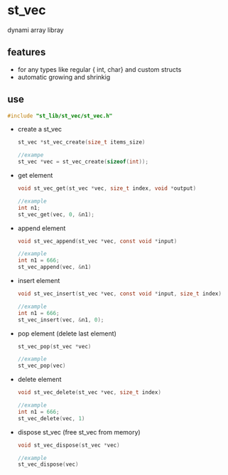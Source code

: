 # st_vec
dynami array libray

## features
* for any types like regular { int, char} and custom structs
* automatic growing and shrinkig

## use 

```c
#include "st_lib/st_vec/st_vec.h"
```

* create a st_vec 
    ```c 
    st_vec *st_vec_create(size_t items_size)

    //exampe
    st_vec *vec = st_vec_create(sizeof(int));
    ```
* get element
    ```c
    void st_vec_get(st_vec *vec, size_t index, void *output)

    //example
    int n1;
    st_vec_get(vec, 0, &n1);
    ```

* append element
    ```c
    void st_vec_append(st_vec *vec, const void *input)

    //example
    int n1 = 666;
    st_vec_append(vec, &n1)
    ```

* insert element
    ```c
    void st_vec_insert(st_vec *vec, const void *input, size_t index)

    //example
    int n1 = 666;
    st_vec_insert(vec, &n1, 0);
    ```

* pop element (delete last element)
    ```c
    st_vec_pop(st_vec *vec)

    //example
    st_vec_pop(vec)
    ```

* delete element
    ```c
    void st_vec_delete(st_vec *vec, size_t index)

    //example
    int n1 = 666;
    st_vec_delete(vec, 1)
    ```

* dispose st_vec (free st_vec from memory)
    ```c
    void st_vec_dispose(st_vec *vec)

    //example
    st_vec_dispose(vec)
    ```
